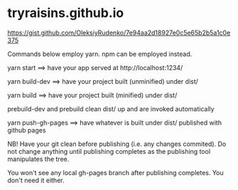 

# tryraisins.github.io

https://gist.github.com/OleksiyRudenko/7e94aa2d18927e0c5e65b2b5a1c0e375

Commands below employ yarn. npm can be employed instead.

yarn start ==> have your app served at http://localhost:1234/

yarn build-dev ==> have your project built (unminified) under dist/

yarn build ==> have your project built (minified) under dist/

prebuild-dev and prebuild clean dist/ up and are invoked automatically

yarn push-gh-pages ==> have whatever is built under dist/ published with github pages

NB! Have your git clean before publishing (i.e. any changes commited). Do not change anything until publishing completes as the publishing tool manipulates the tree.

You won't see any local gh-pages branch after publishing completes. You don't need it either.
